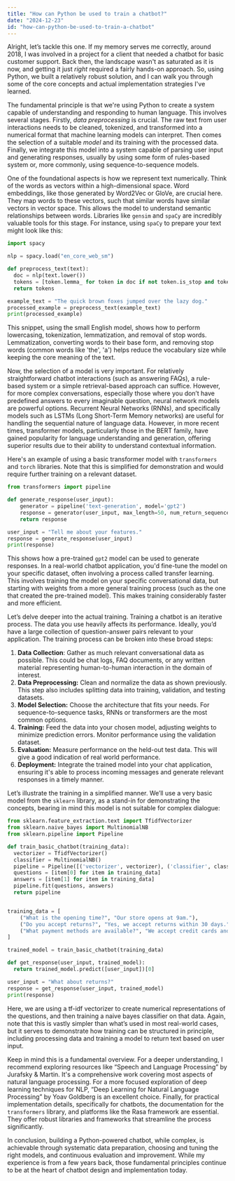 ```yaml
---
title: "How can Python be used to train a chatbot?"
date: "2024-12-23"
id: "how-can-python-be-used-to-train-a-chatbot"
---
```


Alright, let’s tackle this one. If my memory serves me correctly, around 2018, I was involved in a project for a client that needed a chatbot for basic customer support. Back then, the landscape wasn't as saturated as it is now, and getting it just *right* required a fairly hands-on approach. So, using Python, we built a relatively robust solution, and I can walk you through some of the core concepts and actual implementation strategies I've learned.

The fundamental principle is that we're using Python to create a system capable of understanding and responding to human language. This involves several stages. Firstly, *data preprocessing* is crucial. The raw text from user interactions needs to be cleaned, tokenized, and transformed into a numerical format that machine learning models can interpret. Then comes the selection of a suitable *model* and its training with the processed data. Finally, we integrate this model into a system capable of parsing user input and generating responses, usually by using some form of rules-based system or, more commonly, using sequence-to-sequence models.

One of the foundational aspects is how we represent text numerically. Think of the words as vectors within a high-dimensional space. Word embeddings, like those generated by Word2Vec or GloVe, are crucial here. They map words to these vectors, such that similar words have similar vectors in vector space. This allows the model to understand semantic relationships between words. Libraries like `gensim` and `spaCy` are incredibly valuable tools for this stage. For instance, using `spaCy` to prepare your text might look like this:

```python
import spacy

nlp = spacy.load("en_core_web_sm")

def preprocess_text(text):
  doc = nlp(text.lower())
  tokens = [token.lemma_ for token in doc if not token.is_stop and token.is_alpha]
  return tokens

example_text = "The quick brown foxes jumped over the lazy dog."
processed_example = preprocess_text(example_text)
print(processed_example)
```

This snippet, using the small English model, shows how to perform lowercasing, tokenization, lemmatization, and removal of stop words. Lemmatization, converting words to their base form, and removing stop words (common words like 'the', 'a') helps reduce the vocabulary size while keeping the core meaning of the text.

Now, the selection of a model is very important. For relatively straightforward chatbot interactions (such as answering FAQs), a rule-based system or a simple retrieval-based approach can suffice. However, for more complex conversations, especially those where you don’t have predefined answers to every imaginable question, neural network models are powerful options. Recurrent Neural Networks (RNNs), and specifically models such as LSTMs (Long Short-Term Memory networks) are useful for handling the sequential nature of language data. However, in more recent times, transformer models, particularly those in the BERT family, have gained popularity for language understanding and generation, offering superior results due to their ability to understand contextual information.

Here's an example of using a basic transformer model with `transformers` and `torch` libraries. Note that this is simplified for demonstration and would require further training on a relevant dataset.

```python
from transformers import pipeline

def generate_response(user_input):
    generator = pipeline('text-generation', model='gpt2')
    response = generator(user_input, max_length=50, num_return_sequences=1)[0]['generated_text']
    return response

user_input = "Tell me about your features."
response = generate_response(user_input)
print(response)
```
This shows how a pre-trained `gpt2` model can be used to generate responses. In a real-world chatbot application, you'd fine-tune the model on your specific dataset, often involving a process called transfer learning. This involves training the model on your specific conversational data, but starting with weights from a more general training process (such as the one that created the pre-trained model). This makes training considerably faster and more efficient.

Let’s delve deeper into the actual training. Training a chatbot is an iterative process. The data you use heavily affects its performance. Ideally, you’d have a large collection of question-answer pairs relevant to your application. The training process can be broken into these broad steps:

1. **Data Collection**: Gather as much relevant conversational data as possible. This could be chat logs, FAQ documents, or any written material representing human-to-human interaction in the domain of interest.
2. **Data Preprocessing:** Clean and normalize the data as shown previously. This step also includes splitting data into training, validation, and testing datasets.
3. **Model Selection:** Choose the architecture that fits your needs. For sequence-to-sequence tasks, RNNs or transformers are the most common options.
4. **Training:** Feed the data into your chosen model, adjusting weights to minimize prediction errors. Monitor performance using the validation dataset.
5. **Evaluation:** Measure performance on the held-out test data. This will give a good indication of real world performance.
6. **Deployment:** Integrate the trained model into your chat application, ensuring it's able to process incoming messages and generate relevant responses in a timely manner.

Let’s illustrate the training in a simplified manner. We’ll use a very basic model from the `sklearn` library, as a stand-in for demonstrating the concepts, bearing in mind this model is not suitable for complex dialogue:

```python
from sklearn.feature_extraction.text import TfidfVectorizer
from sklearn.naive_bayes import MultinomialNB
from sklearn.pipeline import Pipeline

def train_basic_chatbot(training_data):
  vectorizer = TfidfVectorizer()
  classifier = MultinomialNB()
  pipeline = Pipeline([('vectorizer', vectorizer), ('classifier', classifier)])
  questions = [item[0] for item in training_data]
  answers = [item[1] for item in training_data]
  pipeline.fit(questions, answers)
  return pipeline


training_data = [
    ("What is the opening time?", "Our store opens at 9am."),
    ("Do you accept returns?", "Yes, we accept returns within 30 days."),
    ("What payment methods are available?", "We accept credit cards and PayPal.")
]

trained_model = train_basic_chatbot(training_data)

def get_response(user_input, trained_model):
  return trained_model.predict([user_input])[0]

user_input = "What about returns?"
response = get_response(user_input, trained_model)
print(response)
```

Here, we are using a tf-idf vectorizer to create numerical representations of the questions, and then training a naive bayes classifier on that data. Again, note that this is vastly simpler than what’s used in most real-world cases, but it serves to demonstrate how training can be structured in principle, including processing data and training a model to return text based on user input.

Keep in mind this is a fundamental overview. For a deeper understanding, I recommend exploring resources like “Speech and Language Processing” by Jurafsky & Martin. It's a comprehensive work covering most aspects of natural language processing. For a more focused exploration of deep learning techniques for NLP, “Deep Learning for Natural Language Processing” by Yoav Goldberg is an excellent choice. Finally, for practical implementation details, specifically for chatbots, the documentation for the `transformers` library, and platforms like the Rasa framework are essential. They offer robust libraries and frameworks that streamline the process significantly.

In conclusion, building a Python-powered chatbot, while complex, is achievable through systematic data preparation, choosing and tuning the right models, and continuous evaluation and improvement. While my experience is from a few years back, those fundamental principles continue to be at the heart of chatbot design and implementation today.
